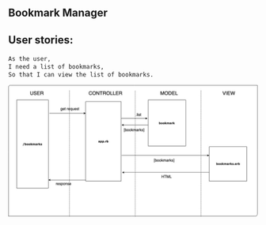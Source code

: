 ## Bookmark Manager

User stories:
--------
```
As the user,
I need a list of bookmarks,
So that I can view the list of bookmarks.
```
![Bookmark model](https://raw.githubusercontent.com/tsankhalpara/bookmark_manager/master/bookmark_list_model.jpg)
